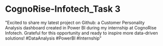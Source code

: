 # CognoRise-Infotech_Task 3
"Excited to share my latest project on Github: a Customer Personality Analysis dashboard created in Power BI during my internship at CognoRise Infotech. Grateful for this opportunity and ready to inspire more data-driven solutions! #DataAnalysis #PowerBI #Internship"
